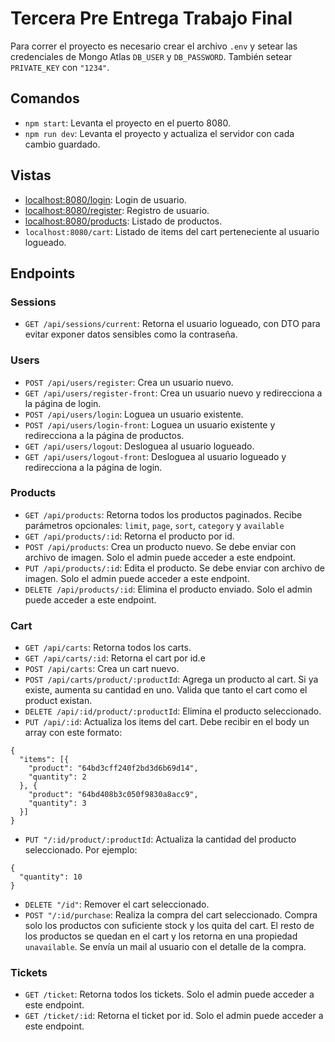 # Tercera Pre Entrega Trabajo Final

Para correr el proyecto es necesario crear el archivo `.env` y setear las credenciales de Mongo Atlas `DB_USER` y `DB_PASSWORD`. También setear `PRIVATE_KEY` con `"1234"`.

## Comandos

- `npm start`: Levanta el proyecto en el puerto 8080.
- `npm run dev`: Levanta el proyecto y actualiza el servidor con cada cambio guardado.

## Vistas

- [localhost:8080/login](http://localhost:8080/login): Login de usuario.
- [localhost:8080/register](http://localhost:8080/register): Registro de usuario.
- [localhost:8080/products](http://localhost:8080/products): Listado de productos.
- `localhost:8080/cart`: Listado de items del cart perteneciente al usuario logueado.

## Endpoints

### Sessions

- `GET /api/sessions/current`: Retorna el usuario logueado, con DTO para evitar exponer datos sensibles como la contraseña.

### Users

- `POST /api/users/register`: Crea un usuario nuevo.
- `GET /api/users/register-front`: Crea un usuario nuevo y redirecciona a la página de login.
- `POST /api/users/login`: Loguea un usuario existente.
- `POST /api/users/login-front`: Loguea un usuario existente y redirecciona a la página de productos.
- `GET /api/users/logout`: Desloguea al usuario logueado.
- `GET /api/users/logout-front`: Desloguea al usuario logueado y redirecciona a la página de login.

### Products

- `GET /api/products`: Retorna todos los productos paginados. Recibe parámetros opcionales: `limit`, `page`, `sort`, `category` y `available`
- `GET /api/products/:id`: Retorna el producto por id.
- `POST /api/products`: Crea un producto nuevo. Se debe enviar con archivo de imagen. Solo el admin puede acceder a este endpoint.
- `PUT /api/products/:id`: Edita el producto. Se debe enviar con archivo de imagen. Solo el admin puede acceder a este endpoint.
- `DELETE /api/products/:id`: Elimina el producto enviado. Solo el admin puede acceder a este endpoint.

### Cart

- `GET /api/carts`: Retorna todos los carts.
- `GET /api/carts/:id`: Retorna el cart por id.e
- `POST /api/carts`: Crea un cart nuevo.
- `POST /api/carts/product/:productId`: Agrega un producto al cart. Si ya existe, aumenta su cantidad en uno. Valida que tanto el cart como el product existan.
- `DELETE /api/:id/product/:productId`: Elimina el producto seleccionado.
- `PUT /api/:id`: Actualiza los items del cart. Debe recibir en el body un array con este formato:

```
{
  "items": [{
    "product": "64bd3cff240f2bd3d6b69d14",
    "quantity": 2
  }, {
    "product": "64bd408b3c050f9830a8acc9",
    "quantity": 3
  }]
}
```

- `PUT "/:id/product/:productId`: Actualiza la cantidad del producto seleccionado. Por ejemplo:

```
{
  "quantity": 10
}
```

- `DELETE "/id"`: Remover el cart seleccionado.
- `POST "/:id/purchase`: Realiza la compra del cart seleccionado. Compra solo los productos con suficiente stock y los quita del cart. El resto de los productos se quedan en el cart y los retorna en una propiedad `unavailable`. Se envía un mail al usuario con el detalle de la compra.

### Tickets

- `GET /ticket`: Retorna todos los tickets. Solo el admin puede acceder a este endpoint.
- `GET /ticket/:id`: Retorna el ticket por id. Solo el admin puede acceder a este endpoint.
